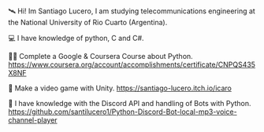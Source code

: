 
🛰️ Hi! Im Santiago Lucero, I am studying telecommunications engineering at the National University of Rio Cuarto (Argentina).

💻 I have knowledge of python, C and C#. 

👨‍🏫 Complete a Google & Coursera Course about Python.
https://www.coursera.org/account/accomplishments/certificate/CNPQS435X8NF

🌸 Make a video game with Unity.
https://santiago-lucero.itch.io/icaro

🤖 I have knowledge with the Discord API and handling of Bots with Python.
https://github.com/santilucero1/Python-Discord-Bot-local-mp3-voice-channel-player
